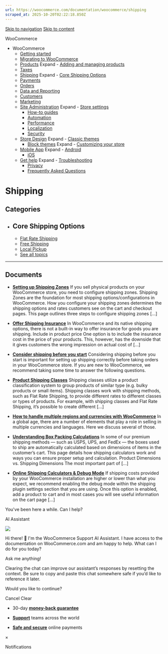 ```yaml
---
url: https://woocommerce.com/documentation/woocommerce/shipping
scraped_at: 2025-10-20T02:22:18.850Z
---
```


[Skip to navigation](https://woocommerce.com/documentation/woocommerce/shipping/#main-navigation) [Skip to content](https://woocommerce.com/documentation/woocommerce/shipping/#page)

WooCommerce

- WooCommerce
  - [Getting started](https://woocommerce.com/documentation/woocommerce/getting-started/ "Everything you’ll need to get your online store up and running. From installation to managing orders — our guides can help with configuring WooCommerce to work for your business.")
  - [Migrating to WooCommerce](https://woocommerce.com/documentation/woocommerce/migrating-to-woocommerce/ "Ready to switch platforms? Our migration guides help you confidently move your store to WooCommerce. Whether you're just exploring or already planning the transition, you'll find step-by-step resources to get set up, transfer your data, and unlock the flexibility and control that come with owning your store.")
  - [Products](https://woocommerce.com/documentation/woocommerce/core-products/ "Products") Expand    - [Adding and managing products](https://woocommerce.com/document/managing-products/ "Adding and managing products")
  - [Taxes](https://woocommerce.com/documentation/woocommerce/taxes/ "Taxes")
  - [Shipping](https://woocommerce.com/documentation/woocommerce/shipping/ "Shipping") Expand    - [Core Shipping Options](https://woocommerce.com/documentation/woocommerce/shipping/core-shipping-options/ "Core Shipping Options")
  - [Payments](https://woocommerce.com/documentation/woocommerce/payments/ "Payments")
  - [Orders](https://woocommerce.com/documentation/woocommerce/orders/ "Orders")
  - [Data and Reporting](https://woocommerce.com/documentation/woocommerce/data-reporting/ "Data and Reporting")
  - [Customers](https://woocommerce.com/documentation/woocommerce/customers/ "Customers")
  - [Marketing](https://woocommerce.com/documentation/woocommerce/marketing/ "Marketing")
  - [Site Administration](https://woocommerce.com/documentation/woocommerce/site-admin/ "Site Administration") Expand    - [Store settings](https://woocommerce.com/documentation/woocommerce/site-admin/store-settings/ "Store settings")
    - [How-to guides](https://woocommerce.com/documentation/woocommerce/site-admin/how-to/ "Helpful guides for your WooCommerce store.")
    - [Automation](https://woocommerce.com/documentation/woocommerce/site-admin/automation/ "Automation")
    - [Performance](https://woocommerce.com/documentation/woocommerce/site-admin/performance/ "Performance")
    - [Localization](https://woocommerce.com/documentation/woocommerce/site-admin/localization/ "Localization")
    - [Security](https://woocommerce.com/documentation/woocommerce/site-admin/security/ "Security")
  - [Store Design](https://woocommerce.com/documentation/woocommerce/store-design/ "Store Design") Expand    - [Classic themes](https://woocommerce.com/documentation/woocommerce/store-design/classic-themes/ "Classic themes")
    - [Block themes](https://woocommerce.com/documentation/woocommerce/store-design/block-themes-store-editing/ "Store Editing is a new paradigm for managing your store's design. Use this content to learn how the editor (and this system) works.") Expand      - [Customizing your store](https://woocommerce.com/documentation/woocommerce/store-design/block-themes-store-editing/customize-your-store/ "Check these guides for explanations on how to customize the different sections of your WooCommerce store. Note that many of these details only apply when your site is using a block theme.")
  - [Mobile App](https://woocommerce.com/documentation/woocommerce/mobile/ "Mobile App") Expand    - [Android](https://woocommerce.com/documentation/woocommerce/mobile/mobile-android/ "Android")
    - [iOS](https://woocommerce.com/documentation/woocommerce/mobile/mobile-ios/ "iOS")
  - [Get help](https://woocommerce.com/documentation/woocommerce/get-help/ "Get help with WooCommerce and WordPress by checking out our collection of guides, FAQs, and documentation.  Start here: our troubleshooting guide addresses some of the most common issues. You can also get help from your fellow merchants in the WooCommerce support forums.") Expand    - [Troubleshooting](https://woocommerce.com/documentation/woocommerce/get-help/troubleshooting-get-help/ "Not sure where to start? Check out our Troubleshooting Guide to read about common issues and their solutions.")
    - [Privacy](https://woocommerce.com/documentation/woocommerce/get-help/privacy/ "Information about what customer data may be collected and shared when a store uses extensions sold on WooCommerce.com. For information about your privacy when making purchases on WooCommerce.com, visit automattic.com/privacy.")
    - [Frequently Asked Questions](https://woocommerce.com/documentation/woocommerce/get-help/frequently-asked-questions/ "Frequently Asked Questions")

# Shipping

## Categories

- ## Core Shipping Options



  - [Flat Rate Shipping](https://woocommerce.com/document/flat-rate-shipping/)
  - [Free Shipping](https://woocommerce.com/document/free-shipping/)
  - [Local Pickup](https://woocommerce.com/document/local-pickup/)
  - [See all topics](https://woocommerce.com/documentation/woocommerce/shipping/core-shipping-options/)

* * *

## Documents

- [**Setting up Shipping Zones**](https://woocommerce.com/document/setting-up-shipping-zones/)
If you sell physical products on your WooCommerce store, you need to configure shipping zones. Shipping Zones are the foundation for most shipping options/configurations in WooCommerce. How you configure your shipping zones determines the shipping options and rates customers see on the cart and checkout pages. This page outlines three steps to configure shipping zones \[…\]

- [**Offer Shipping Insurance**](https://woocommerce.com/document/offer-shipping-insurance/)
In WooCommerce and its native shipping options, there is not a built-in way to offer insurance for goods you are shipping. Include in product price One option is to include the insurance cost in the price of your products. This, however, has the downside that it gives customers the wrong impression on actual cost of \[…\]

- [**Consider shipping before you start**](https://woocommerce.com/document/before-you-start/)
Considering shipping before you start is important for setting up shipping correctly before taking orders in your WooCommerce store. If you are new to WooCommerce, we recommend taking some time to answer the following questions.

- [**Product Shipping Classes**](https://woocommerce.com/document/product-shipping-classes/)
Shipping classes utilize a product classification system to group products of similar type (e.g. bulky products or small items). Shipping classes work with shipping methods, such as Flat Rate Shipping, to provide different rates to different classes or types of products. For example, with shipping classes and Flat Rate Shipping, it’s possible to create different \[…\]

- [**How to handle multiple regions and currencies with WooCommerce**](https://woocommerce.com/document/handle-multiple-regions-currencies-woocommerce/)
In a global age, there are a number of elements that play a role in selling in multiple currencies and languages. Here we discuss several of those.

- [**Understanding Box Packing Calculations**](https://woocommerce.com/document/understanding-box-packing-calculations/)
In some of our premium shipping methods — such as USPS, UPS, and FedEx — the boxes used to ship are automatically calculated based on dimensions of items in the customer’s cart. This page details how shipping calculators work and ways you can ensure proper setup and calculation. Product Dimensions vs. Shipping Dimensions The most important part of \[…\]

- [**Online Shipping Calculators & Debug Mode**](https://woocommerce.com/document/online-shipping-calculators-debug-mode/)
If shipping costs provided by your WooCommerce installation are higher or lower than what you expect, we recommend enabling the debug mode within the shipping plugin settings section that you are using. Once this option is enabled, add a product to cart and in most cases you will see useful information on the cart page \[…\]


You've been here a while. Can I help?

AI Assistant

![](https://woocommerce.com/wp-content/themes/woo/images/svg/support-chat-bot-avatar.svg)

Hi there! 👋 I'm the WooCommerce Support AI Assistant. I have access to the documentation on WooCommerce.com and am happy to help. What can I do for you today?

Ask me anything!

Clearing the chat can improve our assistant’s responses by resetting the context. Be sure to copy and paste this chat somewhere safe if you’d like to reference it later.

Would you like to continue?

Cancel
Clear

- 30-day **[money-back guarantee](https://woocommerce.com/refund-policy/)**

- **[Support](https://woocommerce.com/docs/)**
teams across the world

- **[Safe and secure](https://woocommerce.com/products/woopayments/)**
online payments

×

Notifications